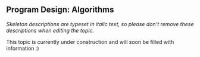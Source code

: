 ## Program Design: Algorithms

_Skeleton descriptions are typeset in italic text,_
_so please don't remove these descriptions when editing the topic._

This topic is currently under construction and will soon be filled with information :)
